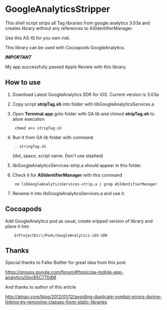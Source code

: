 GoogleAnalyticsStripper
=======================

This shell script strips all Tag libraries from google analytics 3.03a and creates library without any references to ASIdentifierManager.

Use this AS-IS for you own risk.

This library can be used with Cocoapods GoogleAnalytics.

***IMPORTANT***

My app successfully passed Apple Review with this library.


How to use
----------

1. Download Latest GoogleAnalytics SDK for iOS. Current version is 3.03a
2. Copy script **stripTag.sh** into folder with libGoogleAnalyticsServices.a
3. Open **Terminal.app** goto folder with GA lib and chmod **stripTag.sh** to allow execution


		chmod a+x stripTag.sh
	
4. Run it from GA lib folder with command

		. stringTag.sh
	
	(dot, space, script name. Don't use slashed)
	
5. libGoogleAnalyticsServices-strip.a should appear in this folder. 
6. Check it for **ASIdentifierManager** with this command

		nm libGoogleAnalyticsServices-strip.a | grep ASIdentifierManager
7. Rename it into libGoogleAnalyticsServices.a and use it.

Cocoapods
---------

Add GoogleAnalytics pod as usual, create sripped version of library and place it into 

		$(ProjectDir)/Pods/GoogleAnalytics-iOS-SDK

Thanks
------

Special thanks to Falko Buttler for great idea from this post

https://groups.google.com/forum/#!topic/ga-mobile-app-analytics/0mr85C7704M

And thanks to author of this article

http://atnan.com/blog/2012/01/12/avoiding-duplicate-symbol-errors-during-linking-by-removing-classes-from-static-libraries
	
	
